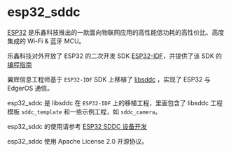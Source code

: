 
# esp32_sddc

[ESP32](https://www.espressif.com/zh-hans/products/socs/esp32) 是乐鑫科技推出的一款面向物联网应用的高性能低功耗的高性价比、高度集成的 Wi-Fi & 蓝牙 MCU。

乐鑫科技对外开放了 ESP32 的二次开发 SDK [ESP32-IDF](https://github.com/espressif/esp-idf)，并提供了该 SDK 的 [编程指南](https://docs.espressif.com/projects/esp-idf/zh_CN/latest/esp32/index.html)

翼辉信息工程师基于 `ESP32-IDF` SDK 上移植了 [libsddc](https://github.com/ms-rtos/libsddc) ，实现了 ESP32 与 EdgerOS 通信。

esp32_sddc 是 libsddc 在 `ESP32-IDF` 上的移植工程，里面包含了 libsddc 工程模板 `sddc_template` 和一些示例工程，如 `sddc_camera`。

esp32_sddc 的使用请参考 [ESP32 SDDC 设备开发](https://www.edgeros.com/ms-rtos/guide/esp32_sddc_develop.html)

esp32_sddc 使用 Apache License 2.0 开源协议。